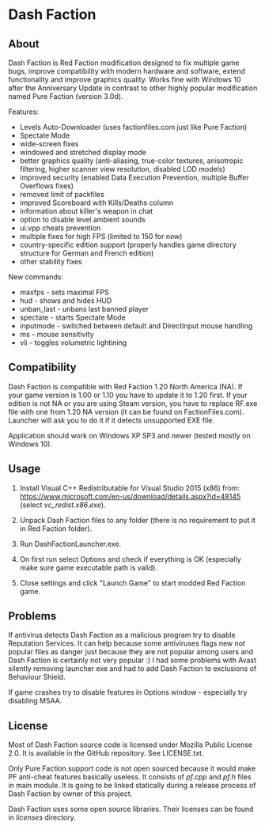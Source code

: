 Dash Faction
============

About
-----
Dash Faction is Red Faction modification designed to fix multiple game bugs, improve compatibility with modern
hardware and software, extend functionality and improve graphics quality.
Works fine with Windows 10 after the Anniversary Update in contrast to other highly popular modification
named Pure Faction (version 3.0d).

Features:
- Levels Auto-Downloader (uses factionfiles.com just like Pure Faction)
- Spectate Mode
- wide-screen fixes
- windowed and stretched display mode
- better graphics quality (anti-aliasing, true-color textures, anisotropic filtering, higher scanner view resolution, disabled LOD models)
- improved security (enabled Data Execution Prevention, multiple Buffer Overflows fixes)
- removed limit of packfiles
- improved Scoreboard with Kills/Deaths column
- information about killer's weapon in chat
- option to disable level ambient sounds
- ui.vpp cheats prevention
- multiple fixes for high FPS (limited to 150 for now)
- country-specific edition support (properly handles game directory structure for German and French edition)
- other stability fixes

New commands:
- maxfps <limit> - sets maximal FPS
- hud - shows and hides HUD
- unban_last - unbans last banned player
- spectate <player> - starts Spectate Mode
- inputmode - switched between default and DirectInput mouse handling
- ms <value> - mouse sensitivity
- vli - toggles volumetric lightining

Compatibility
-------------
Dash Faction is compatible with Red Faction 1.20 North America (NA).
If your game version is 1.00 or 1.10 you have to update it to 1.20 first.
If your edition is not NA or you are using Steam version, you have to replace RF.exe file with one from
1.20 NA version (it can be found on FactionFiles.com). Launcher will ask you to do it if it detects
unsupported EXE file.

Application should work on Windows XP SP3 and newer (tested mostly on Windows 10).

Usage
-----
1. Install Visual C++ Redistributable for Visual Studio 2015 (x86) from:
https://www.microsoft.com/en-us/download/details.aspx?id=48145 (select *vc_redist.x86.exe*).

2. Unpack Dash Faction files to any folder (there is no requirement to put it in Red Faction folder).

3. Run DashFactionLauncher.exe.

4. On first run select Options and check if everything is OK (especially make sure game executable path is valid).

5. Close settings and click "Launch Game" to start modded Red Faction game.

Problems
--------
If antivirus detects Dash Faction as a malicious program try to disable Reputation Services. It can help
because some antiviruses flags new not popular files as danger just because they are not popular among users
and Dash Faction is certainly not very popular :)
I had some problems with Avast silently removing launcher exe and had to add Dash Faction to exclusions of
Behaviour Shield.

If game crashes try to disable features in Options window - especially try disabling MSAA.

License
-------
Most of Dash Faction source code is licensed under Mozilla Public License 2.0. It is available in the GitHub repository. See LICENSE.txt.

Only Pure Faction support code is not open sourced because it would make PF anti-cheat features basically useless.
It consists of *pf.cpp* and *pf.h* files in main module. It is going to be linked statically during a release process of Dash Faction by owner of this project.

Dash Faction uses some open source libraries. Their licenses can be found in *licenses* directory.

